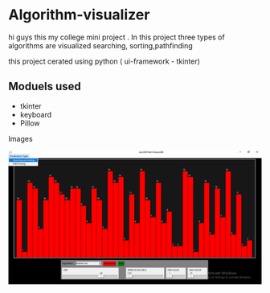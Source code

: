 # Algorithm-visualizer

hi guys this my college mini project . In this project three
types of algorithms are visualized searching, sorting,pathfinding

this project cerated using python ( ui-framework - tkinter)

## Moduels used

- tkinter
- keyboard
- Pillow

Images



<img src="screenshots/Screenshot (126).png" >
